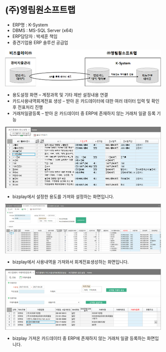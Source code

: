 # \(주\)영림원소프트랩

 - ERP명 : K-System  
 - DBMS : MS-SQL Server \(x64\)  
 - ERP담당자 : 박세훈 책임  
 - 중견기업용 ERP 솔루션 공급업

![\[&#xADF8;&#xB9BC;1\] &#xAD6C;&#xC131;&#xB3C4;](../../../../.gitbook/assets/image%20%28120%29.png)

 - 용도설정 화면 – 계정과목 및 기타 제반 설정내용 연결  
 - 카드사용내역회계전표 생성 – 받아 온 카드데이터에 대한 여러 데이터 입력 및 확인 후 전표처리 진행  
 - 거래처일괄등록 – 받아 온 카드데이터 중 ERP에 존재하지 않는 거래처 일괄 등록 기능

![\[&#xADF8;&#xB9BC;2\] &#xC6A9;&#xB3C4;&#xC124;&#xC815; &#xD654;&#xBA74;](../../../../.gitbook/assets/image%20%28249%29.png)

 - bizplay에서 설정한 용도를 가져와 설정하는 화면입니다.

![\[&#xADF8;&#xB9BC;3\] &#xCE74;&#xB4DC;&#xC0AC;&#xC6A9;&#xB0B4;&#xC5ED;&#xD68C;&#xACC4;&#xC804;&#xD45C;&#xC0DD;&#xC131; &#xD654;&#xBA74;](../../../../.gitbook/assets/image%20%28177%29.png)

 - bizplay에서 사용내역을 가져와서 회계전표생성하는 화면입니다.

![\[&#xADF8;&#xB9BC;4\] &#xAC70;&#xB798;&#xCC98; &#xB4F1;&#xB85D; &#xD654;&#xBA74;](../../../../.gitbook/assets/image%20%2893%29.png)

 - bizplay 가져온 카드데이터 중 ERP에 존재하지 않는 거래처 일괄 등록하는 화면입니다.

